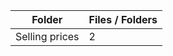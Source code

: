 | Folder         |   Files / Folders |
|----------------|-------------------|
| Selling prices |                 2 |